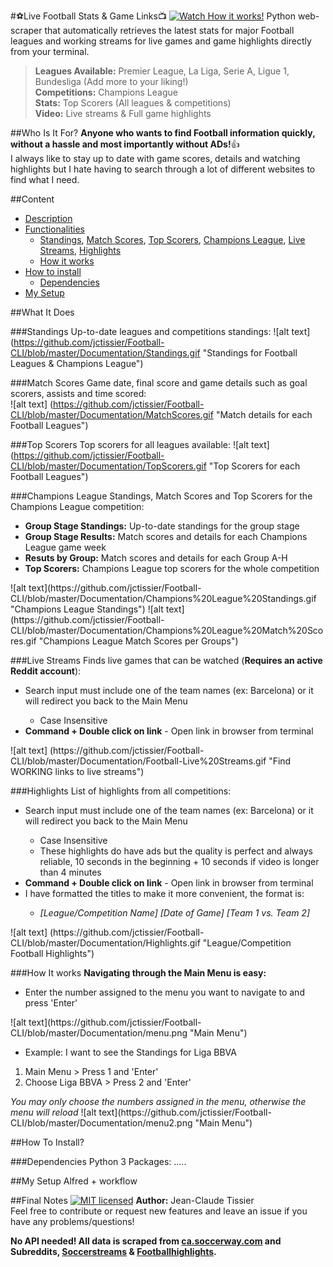 #:soccer:Live Football Stats & Game Links:tv: [![Watch How it works!](https://github.com/jctissier/Football-CLI/blob/master/Documentation/watch.png)](#standings)
Python web-scraper that automatically retrieves the latest stats for major Football leagues and working streams for live games and game highlights directly from your terminal.  
 
 >**Leagues Available:** Premier League, La Liga, Serie A, Ligue 1, Bundesliga (Add more to your liking!) <br/>
 >**Competitions:** Champions League <br/>
 >**Stats:** Top Scorers (All leagues & competitions) <br/>
 >**Video:** Live streams & Full game highlights

##Who Is It For?
**Anyone who wants to find Football information quickly, without a hassle and most importantly without ADs!**:thumbsup: <br/> I always like to stay up to date with game scores, details and watching highlights but I hate having to search through a lot of different websites to find what I need.

##Content
* [Description](#soccerlive-football-stats--game-linkstv-)
* [Functionalities](#what-it-does)
  * [Standings](#standings), [Match Scores](#match-scores), [Top Scorers](#top-scorers), [Champions League](#champions-league), [Live Streams](#live-streams), [Highlights](#highlights)
  * [How it works](#how-it-works)
* [How to install](#how-to-install)
  * [Dependencies](#dependencies)
* [My Setup](#my-setup)
 
##What It Does

###Standings
Up-to-date leagues and competitions standings:
![alt text] (https://github.com/jctissier/Football-CLI/blob/master/Documentation/Standings.gif "Standings for Football Leagues & Champions League")

###Match Scores
Game date, final score and game details such as goal scorers, assists and time scored: <br/> 
![alt text] (https://github.com/jctissier/Football-CLI/blob/master/Documentation/MatchScores.gif "Match details for each Football Leagues")

###Top Scorers
Top scorers for all leagues available:
![alt text] (https://github.com/jctissier/Football-CLI/blob/master/Documentation/TopScorers.gif "Top Scorers for each Football Leagues")

###Champions League
Standings, Match Scores and Top Scorers for the Champions League competition:
<ul>
<li><b>Group Stage Standings:</b> Up-to-date standings for the group stage</li> 
<li><b>Group Stage Results:</b> Match scores and details for each Champions League game week</li>
<li><b>Resuts by Group:</b> Match scores and details for each Group A-H</li>
<li><b>Top Scorers:</b> Champions League top scorers for the whole competition</li>
</ul>
![alt text](https://github.com/jctissier/Football-CLI/blob/master/Documentation/Champions%20League%20Standings.gif "Champions League Standings")
![alt text](https://github.com/jctissier/Football-CLI/blob/master/Documentation/Champions%20League%20Match%20Scores.gif "Champions League Match Scores per Groups")

###Live Streams
Finds live games that can be watched (**Requires an active Reddit account**):
<ul>
<li>Search input must include one of the team names (ex: Barcelona) or it will redirect you back to the Main Menu </li> 
<ul><li>Case Insensitive</li></ul>
<li><b>Command + Double click on link</b> - Open link in browser from terminal</li>
</ul>
![alt text] (https://github.com/jctissier/Football-CLI/blob/master/Documentation/Football-Live%20Streams.gif "Find WORKING links to live streams")

###Highlights
List of highlights from all competitions:
<ul>
<li>Search input must include one of the team names (ex: Barcelona) or it will redirect you back to the Main Menu </li> 
<ul><li>Case Insensitive</li>
<li>These highlights do have ads but the quality is perfect and always reliable, 10 seconds in the beginning + 10 seconds if video is longer than 4 minutes</ul>
<li><b>Command + Double click on link</b> - Open link in browser from terminal</li>
<li>I have formatted the titles to make it more convenient, the format is:</li>
<ul><li><i>[League/Competition Name]   [Date of Game]   [Team 1 vs. Team 2]</i></li></ul>
</ul>
![alt text] (https://github.com/jctissier/Football-CLI/blob/master/Documentation/Highlights.gif "League/Competition Football Highlights")

###How It works
<b>Navigating through the Main Menu is easy:</b>
<ul><li>Enter the number assigned to the menu you want to navigate to and press 'Enter'</li></ul>
![alt text](https://github.com/jctissier/Football-CLI/blob/master/Documentation/menu.png "Main Menu")
  <ul><li>Example: I want to see the Standings for Liga BBVA</li></ul>
<ol><li>Main Menu > Press 1 and 'Enter'</li>
<li>Choose Liga BBVA > Press 2 and 'Enter'</li></ol>
  <i>You may only choose the numbers assigned in the menu, otherwise the menu will reload</i>
![alt text](https://github.com/jctissier/Football-CLI/blob/master/Documentation/menu2.png "Main Menu")

##How To Install?

###Dependencies
Python 3
Packages: .....

##My Setup
Alfred + workflow


##Final Notes [![MIT licensed](https://img.shields.io/badge/license-MIT-blue.svg)](https://github.com/jctissier/Football-CLI/blob/master/LICENSE)
**Author:** Jean-Claude Tissier<br/>
Feel free to contribute or request new features and leave an issue if you have any problems/questions!

__No API needed! All data is scraped from [ca.soccerway.com](www.ca.soccerway.com) and Subreddits, [Soccerstreams](https://www.reddit.com/r/soccerstreams/) & [Footballhighlights](https://www.reddit.com/r/footballhighlights/).__


